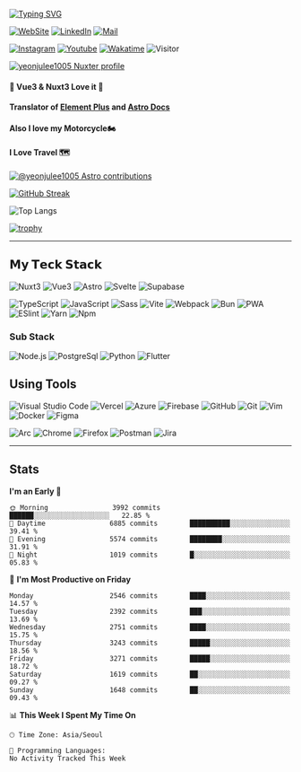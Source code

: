 [![Typing SVG](https://readme-typing-svg.demolab.com?font=ubuntu&weight=500&duration=3000&pause=500&color=F7CF39&multiline=true&width=435&height=100&lines=FE+Developer+Dewdew%F0%9F%A4%A8;Always+thinking%F0%9F%A4%94;Always+growing%F0%9F%A4%93)](https://git.io/typing-svg)

[![WebSite](https://img.shields.io/website?color=%23181717&style=flat&up_message=Dewdew&url=https://www.dewdew.dev/)](https://www.dewdew.dev/)
[![LinkedIn](https://img.shields.io/badge/-dewdew-%230A66C2?style=flat&logo=linkedin)](https://www.linkedin.com/in/dewdew/)
[![Mail](https://img.shields.io/badge/-yeonju.lee1005@kakao.com-%23181717?style=flat&logo=Gmail&logoColor=white&link=mailto:yeonju.lee1005@kakao.com)](mailto:yeonju.lee1005@kakao.com)

[![Instagram](https://img.shields.io/badge/-Dewdew-%23181717?style=flat&logo=instagram&logoColor=white&link=https://instagram.com/dewdew_rider/)](https://instagram.com/dewdew_rider)
[![Youtube](https://img.shields.io/badge/-Dewdew-%23181717?style=flat&logo=youtube&logoColor=white&link=https://www.youtube.com/channel/UC8eXABzRI_UvC8TWNaN0yLw)](https://www.youtube.com/c/듀듀라이더)
[![Wakatime](https://wakatime.com/badge/user/016ddf07-e5a1-471c-8dd7-64e143cee8ac.svg)](https://wakatime.com/@016ddf07-e5a1-471c-8dd7-64e143cee8ac)
![Visitor](https://visitor-badge.laobi.icu/badge?page_id=yeonjulee1005?right_color=%23181717)

[![yeonjulee1005 Nuxter profile](https://nuxters.nuxt.com/card/yeonjulee1005/og.png)](https://nuxters.nuxt.com/yeonjulee1005)

#### 🖖 Vue3 & Nuxt3 Love it 🫶
#### Translator of [Element Plus](https://element-plus.org) and [Astro Docs](https://docs.astro.build/)
#### Also I love my Motorcycle🏍
#### I Love Travel 🗺️


[![@yeonjulee1005 Astro contributions](https://astro.badg.es/v2/contributor/yeonjulee1005.svg)](https://astro.badg.es/contributor/yeonjulee1005/)

[![GitHub Streak](http://github-readme-streak-stats.herokuapp.com?user=yeonjulee1005&theme=dark)](https://git.io/streak-stats)

![Top Langs](https://github-readme-stats-git-masterrstaa-rickstaa.vercel.app/api/top-langs/?username=yeonjulee1005&hide=html&exclude_repo=python_vim&hide_border=true&theme=vue)

[![trophy](https://github-profile-trophy.vercel.app/?username=yeonjulee1005&theme=darkhub&margin-w=10&margin-h=10&column=7)](https://github.com/yeonjulee1005/)

___

## 𝗠𝘆 𝗧𝗲𝗰𝗸 𝗦𝘁𝗮𝗰𝗸

![Nuxt3](https://img.shields.io/badge/-Nuxt3-%2300DC82?style=flat&logo=Nuxtdotjs&logoColor=ffffff)
![Vue3](https://img.shields.io/badge/-Vue3-%234FC08D?style=flat&logo=Vuedotjs&logoColor=ffffff)
![Astro](https://img.shields.io/badge/-Astro-%23BC52EE?style=flat&logo=astro&logoColor=ffffff)
![Svelte](https://img.shields.io/badge/-Svelte-FF3E00?style=flat&logo=Svelte&logoColor=ffffff)
![Supabase](https://img.shields.io/badge/-Supabase-%233FCF8E?style=flat&logo=supabase&logoColor=ffffff)

![TypeScript](https://img.shields.io/badge/-TypeScript-%233178C6?style=flat&logo=typescript&logoColor=ffffff)
![JavaScript](https://img.shields.io/badge/-JavaScript-%23F7DF1C?style=flat&logo=javascript&color=%23FFCE5A&logoColor=ffffff)
![Sass](https://img.shields.io/badge/-Sass-%23CC6699?style=flat&logo=sass&logoColor=ffffff)
![Vite](https://img.shields.io/badge/-Vite-%23646CFF?style=flat&logo=vite&logoColor=ffffff)
![Webpack](https://img.shields.io/badge/-Webpack-%238DD6F9?style=flat&logo=webpack&logoColor=ffffff)
![Bun](https://img.shields.io/badge/-Bun-%23000000?style=flat&logo=bun)
![PWA](https://img.shields.io/badge/-PWA-%23333333?style=flat&logo=PWA&logoColor=ffffff)
![ESlint](https://img.shields.io/badge/-ESLint-%234B32C3?style=flat&logo=eslint)
![Yarn](https://img.shields.io/badge/-Yarn-%232C8EBB?style=flat&logo=Yarn&logoColor=ffffff)
![Npm](https://img.shields.io/badge/-npm-%23FF6C37?style=flat&logo=npm)

### Sub Stack

![Node.js](https://img.shields.io/badge/-Node.js-%23339933?style=flat&logo=Nodedotjs&logoColor=ffffff)
![PostgreSql](https://img.shields.io/badge/-PostgreSQL-%234169E1?style=flat&logo=PostgreSQL&logoColor=ffffff)
![Python](https://img.shields.io/badge/-Python-%233776AB?style=flat&logo=Flutter&logoColor=ffffff)
![Flutter](https://img.shields.io/badge/-Flutter-%23007ACC?style=flat&logo=Flutter)

## Using Tools

![Visual Studio Code](https://img.shields.io/badge/-Visual_Studio_Code-%23007ACC?style=flat&logo=VisualStudioCode&logoColor=ffffff)
![Vercel](https://img.shields.io/badge/-vercel-%23000000?style=flat&logo=vercel&logoColor=ffffff)
![Azure](https://img.shields.io/badge/-Microsoft_Azure-%230078D7?style=flat&logo=microsoftazure&logoColor=ffffff)
![Firebase](https://img.shields.io/badge/-Firebase-%23FFCA28?style=flat&logo=firebase&logoColor=ffffff)
![GitHub](https://img.shields.io/badge/-GitHub-%23181717?style=flat&logo=github&logoColor=%23ffffff)
![Git](https://img.shields.io/badge/-Git-%23F05032?style=flat&logo=git&logoColor=%23ffffff)
![Vim](https://img.shields.io/badge/-Vim-%23019733?style=flat&logo=Vim&logoColor=ffffff)
![Docker](https://img.shields.io/badge/-Docker-%232496ED?style=flat&logo=docker&logoColor=ffffff)
![Figma](https://img.shields.io/badge/-Figma-%23F24E1E?style=flat&logo=Figma&logoColor=ffffff)

![Arc](https://img.shields.io/badge/-Arc-%23FCBFBD?style=flat&logo=arc&logoColor=ffffff)
![Chrome](https://img.shields.io/badge/-Chrome-%234285F4?style=flat&logo=googlechrome&logoColor=ffffff)
![Firefox](https://img.shields.io/badge/-Firefox-%23FF7139?style=flat&logo=Firefox&logoColor=ffffff)
![Postman](https://img.shields.io/badge/-Postman-%23CB3837?style=flat&logo=postman&logoColor=ffffff)
![Jira](https://img.shields.io/badge/-Jira-%230052CC?style=flat&logo=jira&logoColor=ffffff)

___

## Stats


<!--START_SECTION:waka-->
**I'm an Early 🐤** 

```text
🌞 Morning                3992 commits        ██████░░░░░░░░░░░░░░░░░░░   22.85 % 
🌆 Daytime                6885 commits        ██████████░░░░░░░░░░░░░░░   39.41 % 
🌃 Evening                5574 commits        ████████░░░░░░░░░░░░░░░░░   31.91 % 
🌙 Night                  1019 commits        █░░░░░░░░░░░░░░░░░░░░░░░░   05.83 % 
```
📅 **I'm Most Productive on Friday** 

```text
Monday                   2546 commits        ████░░░░░░░░░░░░░░░░░░░░░   14.57 % 
Tuesday                  2392 commits        ███░░░░░░░░░░░░░░░░░░░░░░   13.69 % 
Wednesday                2751 commits        ████░░░░░░░░░░░░░░░░░░░░░   15.75 % 
Thursday                 3243 commits        █████░░░░░░░░░░░░░░░░░░░░   18.56 % 
Friday                   3271 commits        █████░░░░░░░░░░░░░░░░░░░░   18.72 % 
Saturday                 1619 commits        ██░░░░░░░░░░░░░░░░░░░░░░░   09.27 % 
Sunday                   1648 commits        ██░░░░░░░░░░░░░░░░░░░░░░░   09.43 % 
```


📊 **This Week I Spent My Time On** 

```text
🕑︎ Time Zone: Asia/Seoul

💬 Programming Languages: 
No Activity Tracked This Week
```


<!--END_SECTION:waka-->

<!-- ![Github Stats](https://github-readme-stats-git-masterrstaa-rickstaa.vercel.app/api?username=yeonjulee1005&&count_private=true&line_height=40&hide_border=true&show_icons=true&theme=vue) -->

<!-- 
## 𝗖𝘂𝗿𝗿𝗲𝗻𝘁𝗹𝘆 𝘄𝗼𝗿𝗸𝗶𝗻𝗴 𝗼𝗻
![GitHub Profile Summary Cards](http://github-profile-summary-cards.vercel.app/api/cards/profile-details?username=yeonjulee1005&theme=zenburn)
![Top Lang Repo](http://github-profile-summary-cards.vercel.app/api/cards/repos-per-language?username=yeonjulee1005&theme=zenburn)
![Top Lang Commit](http://github-profile-summary-cards.vercel.app/api/cards/most-commit-language?username=yeonjulee1005&theme=zenburn)
![Stats](http://github-profile-summary-cards.vercel.app/api/cards/stats?username=yeonjulee1005&theme=zenburn)
![Commits](http://github-profile-summary-cards.vercel.app/api/cards/productive-time?username=yeonjulee1005&theme=zenburn&utcOffset=8)

- [bookmark.style](https://bookmark.style) - 🪄 Turn any link into a stylish visual web bookmark, one-click to copy the beautiful web bookmark image.
- [tech-stack.tools](https://tech-stack.tools) - 🗡️ Discover our curated list of creative tools to supercharge your next project.
- [onetab.group](https://onetab.group) - 🔌 A Chrome extension in my sponsorware repos, like `one-tab`, but support restores `Tab Group` and more features. 
- `fancy-qrcode` - Fancy QRCode generator for Web. -->

